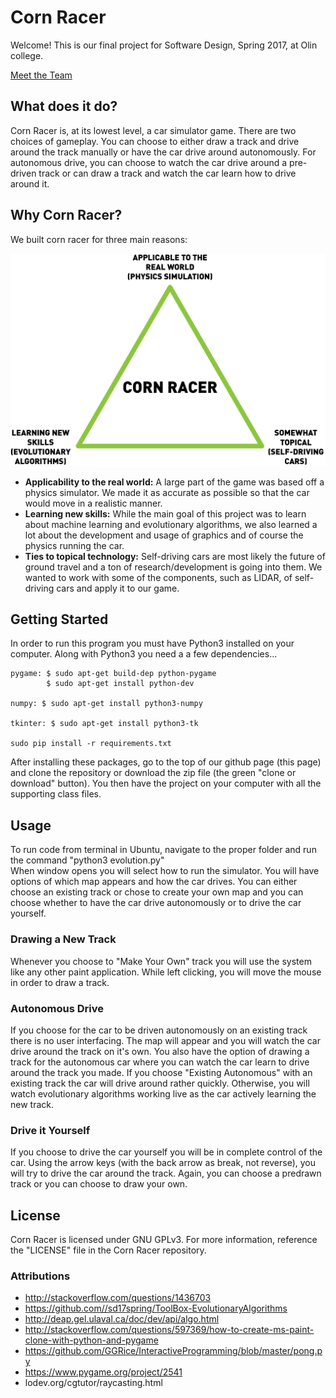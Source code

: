 # Corn Racer

Welcome! This is our final project for Software Design, Spring 2017, at Olin college.

[Meet the Team](/aboutus)

## What does it do?
Corn Racer is, at its lowest level, a car simulator game. There are two choices of gameplay. You can choose to either draw a track and drive around the track manually or have the car drive around autonomously. For autonomous drive, you can choose to watch the car drive around a pre-driven track or can draw a track and watch the car learn how to drive around it.

## Why Corn Racer?
We built corn racer for three main reasons:

![Our motivations.](assets/WhyWeDoIt.png)

  * **Applicability to the real world:**
  A large part of the game was based off a physics simulator. We made it as accurate as possible so that the car would move in a realistic manner.
  * **Learning new skills:**
  While the main goal of this project was to learn about machine learning and evolutionary algorithms, we also learned a lot about the development and usage of graphics and of course the physics running the car.
  * **Ties to topical technology:**
  Self-driving cars are most likely the future of ground travel and a ton of research/development is going into them. We wanted to work with some of the components, such as LIDAR, of self-driving cars and apply it to our game.

## Getting Started
In order to run this program you must have Python3 installed on your computer. Along with Python3 you need a a few dependencies...

```
pygame: $ sudo apt-get build-dep python-pygame  
        $ sudo apt-get install python-dev  

numpy: $ sudo apt-get install python3-numpy  

tkinter: $ sudo apt-get install python3-tk   

sudo pip install -r requirements.txt
```
After installing these packages, go to the top of our github page (this page) and clone the repository or download the zip file (the green "clone or download" button). You then have the project on your computer with all the supporting class files.

## Usage
To run code from terminal in Ubuntu, navigate to the proper folder and run the command "python3 evolution.py"  
When window opens you will select how to run the simulator. You will have options of which map appears and how the car drives. You can either choose an existing track or chose to create your own map and you can choose whether to have the car drive autonomously or to drive the car yourself.  

### Drawing a New Track
Whenever you choose to "Make Your Own" track you will use the system like any other paint application. While left clicking, you will move the mouse in order to draw a track.

### Autonomous Drive
If you choose for the car to be driven autonomously on an existing track there is no user interfacing. The map will appear and you will watch the car drive around the track on it's own.
You also have the option of drawing a track for the autonomous car where you can watch the car learn to drive around the track you made.
If you choose "Existing Autonomous" with an existing track the car will drive around rather quickly. Otherwise, you will watch evolutionary algorithms working live as the car actively learning the new track.

### Drive it Yourself
If you choose to drive the car yourself you will be in complete control of the car. Using the arrow keys (with the back arrow as break, not reverse), you will try to drive the car around the track. Again, you can choose a predrawn track or you can choose to draw your own.

## License
Corn Racer is licensed under GNU GPLv3. For more information, reference the "LICENSE" file in the Corn Racer repository.

### Attributions
- http://stackoverflow.com/questions/1436703
- https://github.com//sd17spring/ToolBox-EvolutionaryAlgorithms
- http://deap.gel.ulaval.ca/doc/dev/api/algo.html  
- http://stackoverflow.com/questions/597369/how-to-create-ms-paint-clone-with-python-and-pygame
- https://github.com/GGRice/InteractiveProgramming/blob/master/pong.py
- https://www.pygame.org/project/2541
- lodev.org/cgtutor/raycasting.html
